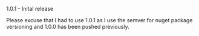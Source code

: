 1.0.1 - Inital release 

  Please excuse that I had to use 1.0.1 as I use the semver for nuget package versioning and 1.0.0 has been pushed previously.
